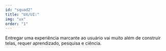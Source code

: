 ```yaml
---
id: "squad2"
title: "UX/UI:"
img: "ux"
order: "1"
---
```

Entregar uma experiência marcante ao usuário vai muito além de construir telas, requer aprendizado, pesquisa e ciência.